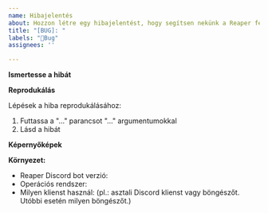 ```yaml
---
name: Hibajelentés
about: Hozzon létre egy hibajelentést, hogy segítsen nekünk a Reaper fejlesztésében!
title: "[BUG]: "
labels: "🐞Bug"
assignees: ''

---
```


**Ismertesse a hibát**

<!-- A hiba világos és tömör leírása, hol történt a hiba, hogy jött létre a hiba, hogy mit szeretett volna tenni, mi lett volna az elvárt viselkedés. -->

**Reprodukálás**

Lépések a hiba reprodukálásához:
1. Futtassa a "..." parancsot "..." argumentumokkal
2. Lásd a hibát

**Képernyőképek**
<!-- Ha lehetséges, adjon hozzá néhány képernyőképet a hiba magyarázatához. -->

**Környezet:**
 - Reaper Discord bot verzió:
 - Operációs rendszer:
 - Milyen klienst használ: (pl.: asztali Discord klienst vagy böngészőt. Utóbbi esetén milyen böngészőt.)
